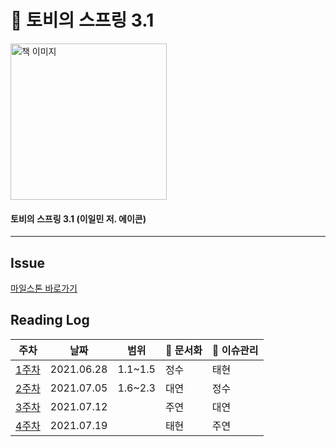 # :book: 토비의 스프링 3.1

<a href="https://www.aladin.co.kr/shop/wproduct.aspx?ItemId=19505747">
<img src="https://image.aladin.co.kr/product/1950/55/cover500/8960773417_1.jpg" width="250" alt="책 이미지">
</a>
  
#### 토비의 스프링 3.1 (이일민 저. 에이콘)   

---------

## Issue
[마일스톤 바로가기](https://github.com/kjsu0209/JavaBook/milestone/2)

## Reading Log

|주차|날짜|범위|:pencil: 문서화|:rocket: 이슈관리|
|-   |-   |-   |-   | -    |
|[1주차](https://github.com/kjsu0209/JavaBook/blob/main/%ED%86%A0%EB%B9%84%EC%9D%98%EC%8A%A4%ED%94%84%EB%A7%81/1%EC%A3%BC%EC%B0%A8/qna_1.md)|2021.06.28|1.1~1.5|정수|태현|
|[2주차](https://github.com/kjsu0209/JavaBook/blob/main/%ED%86%A0%EB%B9%84%EC%9D%98%EC%8A%A4%ED%94%84%EB%A7%81/2%EC%A3%BC%EC%B0%A8/qna_2.md)|2021.07.05|1.6~2.3|대연|정수|
|[3주차](https://github.com/kjsu0209/JavaBook/blob/main/%ED%86%A0%EB%B9%84%EC%9D%98%EC%8A%A4%ED%94%84%EB%A7%81/3%EC%A3%BC%EC%B0%A8/qna_3.md)|2021.07.12||주연|대연|
|[4주차](https://github.com/kjsu0209/JavaBook/blob/main/%ED%86%A0%EB%B9%84%EC%9D%98%EC%8A%A4%ED%94%84%EB%A7%81/4%EC%A3%BC%EC%B0%A8/qna_4.md)|2021.07.19||태현|주연|

